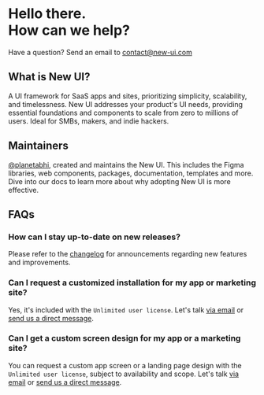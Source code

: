 # Hello there.<br>How can we help?

Have a question? Send an email to [contact@new-ui.com](mailto:contact@new-ui.com)

## What is New UI?
A UI framework for SaaS apps and sites, prioritizing simplicity, scalability, and timelessness. New UI addresses your product's UI needs, providing essential foundations and components to scale from zero to millions of users. Ideal for SMBs, makers, and indie hackers.

## Maintainers
[@planetabhi](https://twitter.com/planetabhi), created and maintains the New UI. This includes the Figma libraries, web components, packages, documentation, templates and more. Dive into our docs to learn more about why adopting New UI is more effective.
## FAQs

### How can I stay up-to-date on new releases?
Please refer to the [changelog](https://new-ui.com/changelog) for announcements regarding new features and improvements. 

### Can I request a customized installation for my app or marketing site?
Yes, it's included with the `Unlimited user license`. Let's talk [via email](mailto:contact@new-ui.com) or [send us a direct message](https://twitter.com/NewDesignFile).

### Can I get a custom screen design for my app or a marketing site?
You can request a custom app screen or a landing page design with the `Unlimited user license`, subject to availability and scope. Let's talk [via email](mailto:contact@new-ui.com) or [send us a direct message](https://twitter.com/NewDesignFile).
